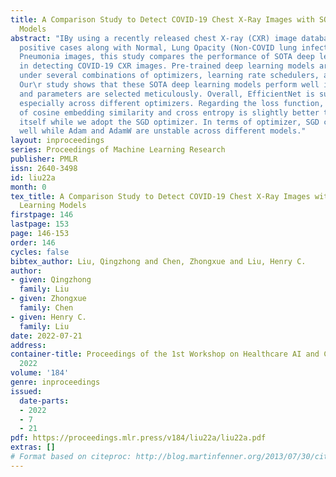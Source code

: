 ```yaml
---
title: A Comparison Study to Detect COVID-19 Chest X-Ray Images with SOTA Deep Learning
  Models
abstract: "IBy using a recently released chest X-ray (CXR) image database for COVID-19
  positive cases along with Normal, Lung Opacity (Non-COVID lung infection), and Viral
  Pneumonia images, this study compares the performance of SOTA deep learning models
  in detecting COVID-19 CXR images. Pre-trained deep learning models are retrained\r
  under several combinations of optimizers, learning rate schedulers, and loss functions.
  Our\r study shows that these SOTA deep learning models perform well if the models
  and parameters are selected meticulously. Overall, EfficientNet is superior to others
  especially across different optimizers. Regarding the loss function, the integration
  of cosine embedding similarity and cross entropy is slightly better than cross entropy
  itself while we adopt the SGD optimizer. In terms of optimizer, SGD constantly performs
  well while Adam and AdamW are unstable across different models."
layout: inproceedings
series: Proceedings of Machine Learning Research
publisher: PMLR
issn: 2640-3498
id: liu22a
month: 0
tex_title: A Comparison Study to Detect COVID-19 Chest X-Ray Images with SOTA Deep
  Learning Models
firstpage: 146
lastpage: 153
page: 146-153
order: 146
cycles: false
bibtex_author: Liu, Qingzhong and Chen, Zhongxue and Liu, Henry C.
author:
- given: Qingzhong
  family: Liu
- given: Zhongxue
  family: Chen
- given: Henry C.
  family: Liu
date: 2022-07-21
address:
container-title: Proceedings of the 1st Workshop on Healthcare AI and COVID-19, ICML
  2022
volume: '184'
genre: inproceedings
issued:
  date-parts:
  - 2022
  - 7
  - 21
pdf: https://proceedings.mlr.press/v184/liu22a/liu22a.pdf
extras: []
# Format based on citeproc: http://blog.martinfenner.org/2013/07/30/citeproc-yaml-for-bibliographies/
---
```

